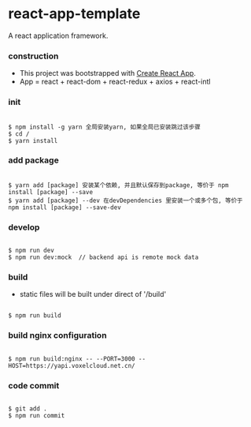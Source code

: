 # react-app-template

A react application framework.

### construction

* This project was bootstrapped with [Create React App](https://github.com/facebook/create-react-app).
* App = react + react-dom + react-redux + axios + react-intl

### init 

``` 

$ npm install -g yarn 全局安装yarn, 如果全局已安装跳过该步骤
$ cd /
$ yarn install
```

### add package

``` 

$ yarn add [package] 安装某个依赖, 并且默认保存到package, 等价于 npm install [package] --save
$ yarn add [package] --dev 在devDependencies 里安装一个或多个包, 等价于 npm install [package] --save-dev
```

### develop

``` 

$ npm run dev
$ npm run dev:mock  // backend api is remote mock data
```

### build

* static files will be built under direct of '/build'

``` 

$ npm run build
```

### build nginx configuration


``` 

$ npm run build:nginx -- --PORT=3000 --HOST=https://yapi.voxelcloud.net.cn/
```

### code commit

``` 

$ git add .
$ npm run commit
```
